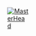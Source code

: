 <div style="display: flex; justify-content: center; align-items: center; height: 100vh;">
  <a href="https://s-sayan.github.io">
    <img src="https://d2r55xnwy6nx47.cloudfront.net/uploads/2020/03/UniverseShape_LedeFullWidth.jpg" alt="MasterHead" style="max-width: 50%; max-height: 50%;">
  </a>
</div>

<h1 align="center">Hi folks 🙋🏻‍♂️, I'm Sayan</h1>
<h3 align="center">A passionate cosmologist from India</h3>
<img align="right" alt="Coding" width="400" src="https://cdn.dribbble.com/users/1162077/screenshots/3848914/programmer.gif">

<p align="left"> <img src="https://komarev.com/ghpvc/?username=s-sayan&label=Profile%20views&color=0e75b6&style=flat" alt="s-sayan" /> </p>

- 🔭 I’m currently working on [Lensit](https://github.com/carronj/LensIt/tree/clusterlens)

- 🧑🏻‍💻 All of my projects are available at [s-sayan.github.io](https://s-sayan.github.io)

- 💬 Ask me about **Cosmology, Cosmic Microwave Background (CMB), Large Scale Structure (LSS)**

- 📫 How to reach me **sayan.saha@students.iiserpune.ac.in**

- 📄 Know about my experiences - [CV]([s-sayan.github.io/docs/SayanSaha_CV.pdf](https://github.com/s-Sayan/s-sayan.github.io/blob/main/docs/SayanSaha_CV.pdf))

- ⚡ Fun fact **I play guitar and love metal music :)**

<h3 align="left">Connect with me:</h3>
<p align="left">
<a href="https://linkedin.com/in/sayan saha" target="blank"><img align="center" src="https://raw.githubusercontent.com/rahuldkjain/github-profile-readme-generator/master/src/images/icons/Social/linked-in-alt.svg" alt="sayan saha" height="30" width="40" /></a>
<a href="https://fb.com/sayan saha" target="blank"><img align="center" src="https://raw.githubusercontent.com/rahuldkjain/github-profile-readme-generator/master/src/images/icons/Social/facebook.svg" alt="sayan saha" height="30" width="40" /></a>
<a href="https://instagram.com/sayan.saha96" target="blank"><img align="center" src="https://raw.githubusercontent.com/rahuldkjain/github-profile-readme-generator/master/src/images/icons/Social/instagram.svg" alt="sayan.saha96" height="30" width="40" /></a>
</p>

<h3 align="left">Languages and Tools:</h3>
<p align="left"> <a href="https://git-scm.com/" target="_blank" rel="noreferrer"> <img src="https://www.vectorlogo.zone/logos/git-scm/git-scm-icon.svg" alt="git" width="40" height="40"/> </a> <a href="https://www.linux.org/" target="_blank" rel="noreferrer"> <img src="https://raw.githubusercontent.com/devicons/devicon/master/icons/linux/linux-original.svg" alt="linux" width="40" height="40"/> </a> <a href="https://www.python.org" target="_blank" rel="noreferrer"> <img src="https://raw.githubusercontent.com/devicons/devicon/master/icons/python/python-original.svg" alt="python" width="40" height="40"/> </a> <a href="https://scikit-learn.org/" target="_blank" rel="noreferrer"> <img src="https://upload.wikimedia.org/wikipedia/commons/0/05/Scikit_learn_logo_small.svg" alt="scikit_learn" width="40" height="40"/> </a> <a href="https://www.tensorflow.org" target="_blank" rel="noreferrer"> <img src="https://www.vectorlogo.zone/logos/tensorflow/tensorflow-icon.svg" alt="tensorflow" width="40" height="40"/> </a> </p>


